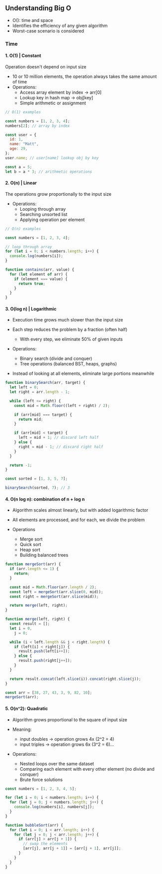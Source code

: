 ## Understanding Big O

- O(<complexity>): time and space
- Identifies the efficiency of any given algorithm
- Worst-case scenario is considered

### Time

#### 1. O(1) | Constant

Operation doesn't depend on input size

- 10 or 10 million elements, the operation always takes the same amount of time
- Operations:
  - Access array element by index -> arr[0]
  - Lookup key in hash map -> obj[key]
  - Simple arithmetic or assignment

```js
// O(1) examples

const numbers = [1, 2, 3, 4];
numbers[2]; // array by index

const user = {
  id: 1,
  name: "Matt",
  age: 29,
};
user.name; // user[name] lookup obj by key

const a = 5;
let b = a * 3; // arithmetic operations
```

#### 2. O(n) | Linear

The operations grow proportionally to the input size

- Operations:
  - Looping through array
  - Searching unsorted list
  - Applying operation per element

```js
// O(n) examples

const numbers = [1, 2, 3, 4];

// loop through array
for (let i = 0; i < numbers.length; i++) {
  console.log(numbers[i]);
}

function contains(arr, value) {
  for (let element of arr) {
    if (element === value) {
      return true;
    }
  }
}
```

#### 3. O(log n) | Logarithmic

- Execution time grows much slower than the input size
- Each step reduces the problem by a fraction (often half)

  - With every step, we eliminate 50% of given inputs

- Operations:

  - Binary search (divide and conquer)
  - Tree operations (balanced BST, heaps, graphs)

- Instead of looking at all elements, eliminate large portions meanwhile

```js
function binarySearch(arr, target) {
  let left = 0;
  let right = arr.length - 1;

  while (left <= right) {
    const mid = Math.floor((left + right) / 2);

    if (arr[mid] === target) {
      return mid;
    }

    if (arr[mid] < target) {
      left = mid + 1; // discard left half
    } else {
      right = mid - 1; // discard right half
    }
  }

  return -1;
}

const sorted = [1, 3, 5, 7];

binarySearch(sorted, 7); // 3
```

#### 4. O(n log n): combination of n + log n

- Algorithm scales almost linearly, but with added logarithmic factor
- All elements are processed, and for each, we divide the problem

- Operations
  - Merge sort
  - Quick sort
  - Heap sort
  - Building balanced trees

```js
function mergeSort(arr) {
  if (arr.length <= 1) {
    return;
  }

  const mid = Math.floor(arr.length / 2);
  const left = mergeSort(arr.slice(0, mid));
  const right = mergeSort(arr.slice(mid));

  return merge(left, right);
}

function merge(left, right) {
  const result = [];
  let i = 0,
    j = 0;

  while (i < left.length && j < right.length) {
    if (left[i] < right[j]) {
      result.push(left[i++]);
    } else {
      result.push(right[j++]);
    }
  }

  return result.concat(left.slice(i)).concat(right.slice(j));
}

const arr = [38, 27, 43, 3, 9, 82, 10];
mergeSort(arr);
```

#### 5. O(n^2): Quadratic

- Algorithm grows proportional to the square of input size
- Meaning:

  - input doubles -> operation grows 4x (2^2 = 4)
  - input triples -> operation grows 6x (3^2 = 6)...

- Operations:
  - Nested loops over the same dataset
  - Comparing each element with every other element (no divide and conquer)
  - Brute force solutions

```js
const numbers = [1, 2, 3, 4, 5];

for (let i = 0; i < numbers.length; i++) {
  for (let j = 0; j < numbers.length; j++) {
    console.log(numbers[i], numbers[j]);
  }
}
```

```js
function bubbleSort(arr) {
  for (let i = 0; i < arr.length; i++) {
    for (let j = 0; j < arr.length; j++) {
      if (arr[j] > arr[j + 1]) {
        // swap the elements
        [arr[j], arr[j + 1]] = [arr[j + 1], arr[j]];
      }
    }
  }
}
```
